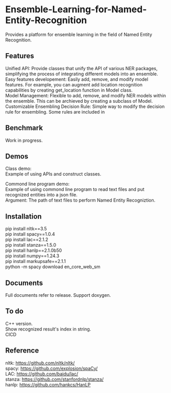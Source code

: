 # Ensemble-Learning-for-Named-Entity-Recognition
Provides a platform for ensemble learning in the field of Named Entity Recognition.

## Features
Unified API: Provide classes that unify the API of various NER packages, simplifying the process of integrating different models into an ensemble. \
Easy features developement: Easily add, remove, and modify model features. For example, you can augment add location recognition capabilities by creating get_location function in Model class. \
Model Management: Flexible to add, remove, and modify NER models within the ensemble. This can be archieved by creating a subclass of Model. \
Customizable Ensembling Decision Rule: Simple way to modify the decision rule for ensembling. Some rules are included in 

## Benchmark 
Work in progress.

## Demos
Class demo: \
Example of using APIs and construct classes.

Commond line program demo: \
Example of using commond line program to read text files and put recognized entities into a json file. \
Argument: The path of text files to perform Named Entity Recogniztion.

## Installation
pip install nltk==3.5\
pip install spacy==1.0.4\
pip install lac==2.1.2\
pip install stanza==1.5.0\
pip install hanlp==2.1.0b50\
pip install numpy==1.24.3\
pip install markupsafe==2.1.1\
python -m spacy download en_core_web_sm

## Documents
Full documents refer to release. 
Support doxygen.

## To do
C++ version. \
Show recognized result's index in string. \
CICD

## Reference
nltk: https://github.com/nltk/nltk/ \
spacy: https://github.com/explosion/spaCy/ \
LAC: https://github.com/baidu/lac/ \
stanza: https://github.com/stanfordnlp/stanza/ \
hanlp: https://github.com/hankcs/HanLP
